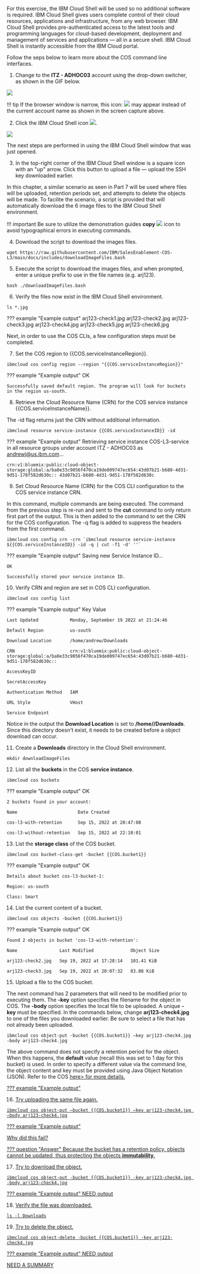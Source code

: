 For this exercise, the IBM Cloud Shell will be used so no additional software is required. IBM Cloud Shell gives users complete control of their cloud resources, applications and infrastructure, from any web browser. IBM Cloud Shell provides pre-authenticated access to the latest tools and programming languages for cloud-based development, deployment and management of services and applications — all in a secure shell. IBM Cloud Shell is instantly accessible from the IBM Cloud portal.

Follow the seps below to learn more about the COS command line interfaces.

1. Change to the **ITZ - ADHOC03** account using the drop-down switcher, as shown in the GIF below.

![](_attachments/SwitchAccounts-final.gif)

!!! tip
    If the browser window is narrow, this icon: ![](_attachments/SwitchAccountsIcon.png) may appear instead of the current account name as shown in the screen capture above.

2. Click the IBM Cloud Shell icon ![](_attachments/CloudShellIcon.png).

![](_attachments/StartCloudShell.png)

The next steps are performed in using the IBM Cloud Shell window that was just opened.

3. In the top-right corner of the IBM Cloud Shell window is a square icon with an "up" arrow. Click this button to upload a file — upload the SSH key downloaded earlier.

In this chapter, a similar scenario as seen in Part 7 will be used where files will be uploaded, retention periods set, and attempts to delete the objects will be made. To facilite the scenario, a script is provided that will automatically download the 6 image files to the IBM Cloud Shell environment.

!!! important
    Be sure to utilize the demonstration guides **copy** ![](_attachments/Usage-Clipboard.png) icon to avoid typographical errors in executing commands.

4. Download the script to download the images files.

```
wget https://raw.githubusercontent.com/IBM/SalesEnablement-COS-L3/main/docs/includes/downloadImageFiles.bash
```

5. Execute the script to download the images files, and when prompted, enter a unique prefix to use in the file names (e.g. arj123).

```
bash ./downloadImageFiles.bash
```

6. Verify the files now exist in the IBM Cloud Shell environment.

```
ls *.jpg
```

??? example "Example output"
    arj123-check1.jpg  arj123-check2.jpg  arj123-check3.jpg  arj123-check4.jpg  arj123-check5.jpg  arj123-check6.jpg

Next, in order to use the COS CLIs, a few configuration steps must be completed.

7. Set the COS region to {{COS.serviceInstanceRegion}}.

```
ibmcloud cos config region --region "{{COS.serviceInstanceRegion}}"
```

??? example "Example output"
    OK

    Successfully saved default region. The program will look for buckets in the region us-south.

8. Retrieve the Cloud Resource Name (CRN) for the COS service instance {{COS.serviceInstanceName}}.

The -id flag returns just the CRN without additional information.

```
ibmcloud resource service-instance {{COS.serviceInstanceID}} -id
```

??? example "Example output"
    Retrieving service instance COS-L3-service in all resource groups under account ITZ - ADHOC03 as andrewj@us.ibm.com...

    crn:v1:bluemix:public:cloud-object-storage:global:a/ba0e33c9056f470ca19de009747ec654:43d07b21-b680-4d31-9d51-178f582d630c:: 43d07b21-b680-4d31-9d51-178f582d630c

9. Set Cloud Resource Name (CRN) for the COS CLI configuration to the COS service instance CRN.

In this command, multiple commands are being executed. The command from the previous step is re-run and sent to the **cut** command to only return first part of the output. This is then added to the command to set the CRN for the COS configuration. The -q flag is added to suppress the headers from the first command.

```
ibmcloud cos config crn -crn `ibmcloud resource service-instance ${{COS.serviceInstanceID}} -id -q | cut -f1 -d' ''`
```

??? example "Example output"
    Saving new Service Instance ID...

    OK

    Successfully stored your service instance ID.

10. Verify CRN and region are set in COS CLI configuration.

```
ibmcloud cos config list
```

??? example "Example output"
    Key                     Value

    Last Updated            Monday, September 19 2022 at 21:24:46

    Default Region          us-south

    Download Location       /home/andrew/Downloads

    CRN                     crn:v1:bluemix:public:cloud-object-storage:global:a/ba0e33c9056f470ca19de009747ec654:43d07b21-b680-4d31-9d51-178f582d630c::

    AccessKeyID

    SecretAccessKey

    Authentication Method   IAM

    URL Style               VHost

    Service Endpoint

Notice in the output the **Download Location** is set to **/home/<your user ID>/Downloads**. Since this directory doesn't exist, it needs to be created before a object download can occur.

11. Create a **Downloads** directory in the Cloud Shell environment.

```
mkdir downloadImageFiles
```

12. List all the **buckets** in the COS **service instance**.

```
ibmcloud cos buckets
```

??? example "Example output"
    OK

    2 buckets found in your account:

    Name                       Date Created

    cos-l3-with-retention      Sep 15, 2022 at 20:47:08

    cos-l3-without-retention   Sep 15, 2022 at 22:10:01

13. List the **storage class** of the COS bucket.

```
ibmcloud cos bucket-class-get -bucket {{COS.bucket1}}
```

??? example "Example output"
    OK

    Details about bucket cos-l3-bucket-1:

    Region: us-south

    Class: Smart

14. List the current content of a bucket.

```
ibmcloud cos objects -bucket {{COS.bucket1}}
```

??? example "Example output"
    OK

    Found 2 objects in bucket 'cos-l3-with-retention':

    Name                Last Modified              Object Size

    arj123-check2.jpg   Sep 19, 2022 at 17:28:14   101.41 KiB

    arj123-check3.jpg   Sep 19, 2022 at 20:07:32   83.08 KiB

15. Upload a file to the COS bucket.

The next command has 2 parameters that will need to be modified prior to executing them. The **-key** option specifies the filename for the object in COS.  The **-body** option specifies the local file to be uploaded. A unique **-key** must be specified. In the commands below, change **arj123-check4.jpg** to one of the files you downloaded earlier. Be sure to select a file that has not already been uploaded.

```ibmcloud cos object-put -bucket {{COS.bucket1}} —key arj123-check4.jpg -body arj123-check4.jpg```

The above command does not specify a retention period for the object. When this happens, the **default** value (recall this was set to 1 day for this bucket) is used. In order to specify a different value via the command line, the object content and key must be provided using Java Object Notation (JSON). Refer to the COS <a href="https://cloud.ibm.com/docs/cloud-object-storage?topic=cloud-object-storage-cli-plugin-ic-cos-cli&mhsrc=ibmsearch_a&mhq=cloud+object+storage+cli#ic-upload-s3manager" target="_blank">here> for more details.

??? example "Example output"


16. Try uploading the same file again.

```ibmcloud cos object-put —bucket {{COS.bucket1}} —key arj123-check4.jpg —body arj123-check4.jpg```

??? example "Example output"

Why did this fail?

??? question "Answer"
    Because the bucket has a retention policy, objects cannot be updated, thus protecting the objects **immutability**.

17. Try to download the object.

```ibmcloud cos object-put -bucket {{COS.bucket1}} -key arj123-check4.jpg -body arj123-check4.jpg```

??? example "Example output"
    NEED output

18. Verify the file was downloaded.

```
ls -l Downloads
```

19. Try to delete the object.

```ibmcloud cos object-delete -bucket {{COS.bucket1}} -key arj123-check4.jpg```

??? example "Example output"
    NEED output


NEED A SUMMARY
